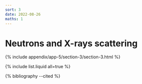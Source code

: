 ```yaml
---
sort: 3
date: 2022-08-26
maths: 1
---
```


# Neutrons and X-rays scattering


{% include appendix/app-5/section-3/section-3.html %}

{% include list.liquid all=true %}

{% bibliography --cited %}


